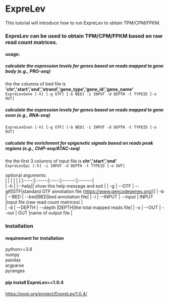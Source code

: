 # ExpreLev  
This tutorial will introduce how to run ExpreLev to obtain TPM/CPM/FPKM.

### ExpreLev can be used to obtain TPM/CPM/FPKM based on raw read count matrices.  

#### usage: 
##### calculate the expression levels for genes based on reads mapped to gene body (e.g., PRO-seq) 
the the columns of bed file is **'chr','start','end','strand','gene_type','gene_id','gene_name'**  
```ExpreLevGene [-h] [-g GTF] [-b BED] -i INPUT -d DEPTH -t TYPEID [-o OUT]```  
##### calculate the expression levels for genes based on reads mapped to gene exon (e.g., RNA-seq)
```ExpreLevExon [-h] [-g GTF] [-b BED] -i INPUT -d DEPTH -t TYPEID [-o OUT]```  
##### calculate the enrichment for epigenetic signals based on reads peak regions (e.g., ChIP-seq/ATAC-seq)
the the first 3 columns of input file is **chr','start','end'**  
```ExpreLevEpi [-h] -i INPUT -d DEPTH -t TYPEID [-o OUT]```  
                     
optional arguments:  
|  |   |    |   |   |
|:----:|:-----:|:----:|:------:|:------:|  
| -h |  |--help|| show this help message and exit |
| -g |  --GTF | --gtf|GTF|standard GTF annotation file (https://www.gencodegenes.org/)|
| -b |  --BED | --bed|BED|bed annotation file|
| -i | --INPUT  | --input | INPUT |input file (raw read count matrices)  |  
| -d | --DEPTH  | --depth |DEPTH|the total mapped reads file|
| -o | --OUT    | --out |  OUT |name of output file  |


### Installation 
#### requirement for installation
python>=3.8  
numpy  
pandas  
argparse  
pyranges 

#### pip install ExpreLev==1.0.4
https://pypi.org/project/ExpreLev/1.0.4/
